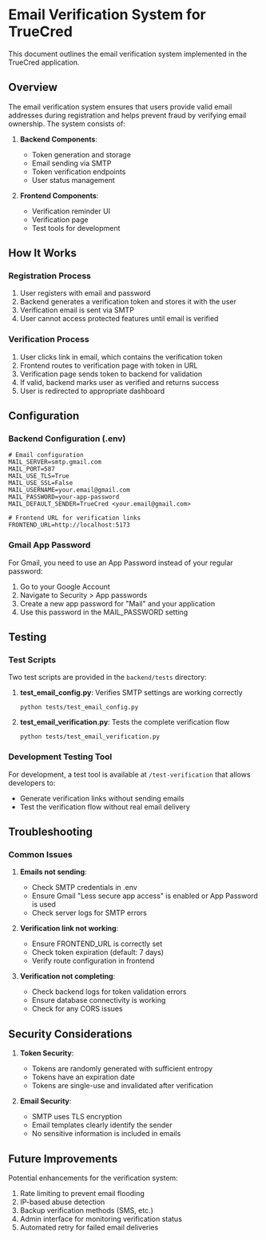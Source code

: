 # Email Verification System for TrueCred

This document outlines the email verification system implemented in the TrueCred application.

## Overview

The email verification system ensures that users provide valid email addresses during registration and helps prevent fraud by verifying email ownership. The system consists of:

1. **Backend Components**:

   - Token generation and storage
   - Email sending via SMTP
   - Token verification endpoints
   - User status management

2. **Frontend Components**:
   - Verification reminder UI
   - Verification page
   - Test tools for development

## How It Works

### Registration Process

1. User registers with email and password
2. Backend generates a verification token and stores it with the user
3. Verification email is sent via SMTP
4. User cannot access protected features until email is verified

### Verification Process

1. User clicks link in email, which contains the verification token
2. Frontend routes to verification page with token in URL
3. Verification page sends token to backend for validation
4. If valid, backend marks user as verified and returns success
5. User is redirected to appropriate dashboard

## Configuration

### Backend Configuration (.env)

```
# Email configuration
MAIL_SERVER=smtp.gmail.com
MAIL_PORT=587
MAIL_USE_TLS=True
MAIL_USE_SSL=False
MAIL_USERNAME=your.email@gmail.com
MAIL_PASSWORD=your-app-password
MAIL_DEFAULT_SENDER=TrueCred <your.email@gmail.com>

# Frontend URL for verification links
FRONTEND_URL=http://localhost:5173
```

### Gmail App Password

For Gmail, you need to use an App Password instead of your regular password:

1. Go to your Google Account
2. Navigate to Security > App passwords
3. Create a new app password for "Mail" and your application
4. Use this password in the MAIL_PASSWORD setting

## Testing

### Test Scripts

Two test scripts are provided in the `backend/tests` directory:

1. **test_email_config.py**: Verifies SMTP settings are working correctly

   ```
   python tests/test_email_config.py
   ```

2. **test_email_verification.py**: Tests the complete verification flow
   ```
   python tests/test_email_verification.py
   ```

### Development Testing Tool

For development, a test tool is available at `/test-verification` that allows developers to:

- Generate verification links without sending emails
- Test the verification flow without real email delivery

## Troubleshooting

### Common Issues

1. **Emails not sending**:

   - Check SMTP credentials in .env
   - Ensure Gmail "Less secure app access" is enabled or App Password is used
   - Check server logs for SMTP errors

2. **Verification link not working**:

   - Ensure FRONTEND_URL is correctly set
   - Check token expiration (default: 7 days)
   - Verify route configuration in frontend

3. **Verification not completing**:
   - Check backend logs for token validation errors
   - Ensure database connectivity is working
   - Check for any CORS issues

## Security Considerations

1. **Token Security**:

   - Tokens are randomly generated with sufficient entropy
   - Tokens have an expiration date
   - Tokens are single-use and invalidated after verification

2. **Email Security**:
   - SMTP uses TLS encryption
   - Email templates clearly identify the sender
   - No sensitive information is included in emails

## Future Improvements

Potential enhancements for the verification system:

1. Rate limiting to prevent email flooding
2. IP-based abuse detection
3. Backup verification methods (SMS, etc.)
4. Admin interface for monitoring verification status
5. Automated retry for failed email deliveries
